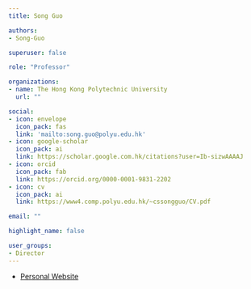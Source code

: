 ```yaml
---
title: Song Guo

authors:
- Song-Guo

superuser: false

role: "Professor"

organizations:
- name: The Hong Kong Polytechnic University
  url: ""

social:
- icon: envelope
  icon_pack: fas
  link: 'mailto:song.guo@polyu.edu.hk'
- icon: google-scholar
  icon_pack: ai
  link: https://scholar.google.com.hk/citations?user=Ib-sizwAAAAJ
- icon: orcid
  icon_pack: fab
  link: https://orcid.org/0000-0001-9831-2202
- icon: cv
  icon_pack: ai
  link: https://www4.comp.polyu.edu.hk/~cssongguo/CV.pdf

email: ""

highlight_name: false

user_groups:
- Director
---
```


* [Personal Website](https://www4.comp.polyu.edu.hk/~cssongguo/) 

